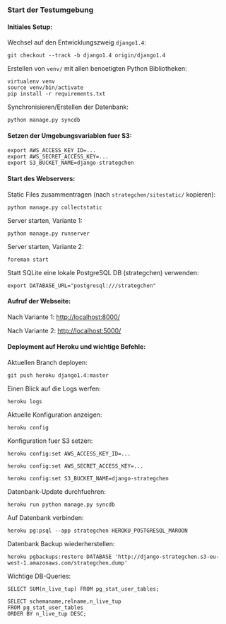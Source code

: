 ### Start der Testumgebung

#### Initiales Setup:

Wechsel auf den Entwicklungszweig `django1.4`:

    git checkout --track -b django1.4 origin/django1.4

Erstellen von `venv/` mit allen benoetigten Python Bibliotheken:

    virtualenv venv
    source venv/bin/activate
    pip install -r requirements.txt

Synchronisieren/Erstellen der Datenbank:

    python manage.py syncdb


#### Setzen der Umgebungsvariablen fuer S3:

    export AWS_ACCESS_KEY_ID=...
    export AWS_SECRET_ACCESS_KEY=...
    export S3_BUCKET_NAME=django-strategchen

#### Start des Webservers:

Static Files zusammentragen (nach `strategchen/sitestatic/` kopieren):

    python manage.py collectstatic

Server starten, Variante 1:

    python manage.py runserver

Server starten, Variante 2:

    foreman start

Statt SQLite eine lokale PostgreSQL DB (strategchen) verwenden:

    export DATABASE_URL="postgresql:///strategchen"

#### Aufruf der Webseite: 

Nach Variante 1: <http://localhost:8000/>

Nach Variante 2: <http://localhost:5000/>

#### Deployment auf Heroku und wichtige Befehle:

Aktuellen Branch deployen:

    git push heroku django1.4:master

Einen Blick auf die Logs werfen:

    heroku logs

Aktuelle Konfiguration anzeigen:

    heroku config

Konfiguration fuer S3 setzen:

    heroku config:set AWS_ACCESS_KEY_ID=...

    heroku config:set AWS_SECRET_ACCESS_KEY=...

    heroku config:set S3_BUCKET_NAME=django-strategchen

Datenbank-Update durchfuehren:

    heroku run python manage.py syncdb

Auf Datenbank verbinden:

    heroku pg:psql --app strategchen HEROKU_POSTGRESQL_MAROON

Datenbank Backup wiederherstellen:

    heroku pgbackups:restore DATABASE 'http://django-strategchen.s3-eu-west-1.amazonaws.com/strategchen.dump'

Wichtige DB-Queries:

    SELECT SUM(n_live_tup) FROM pg_stat_user_tables;

    SELECT schemaname,relname,n_live_tup
    FROM pg_stat_user_tables
    ORDER BY n_live_tup DESC;


